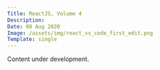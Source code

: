 ```yaml
---
Title: ReactJS, Volume 4
Description: 
Date: 08 Aug 2020
Image: /assets/img/react_vs_code_first_edit.png
Template: single
---
```


Content under development.